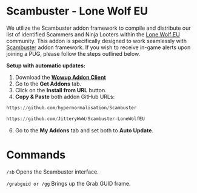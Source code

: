 
# Scambuster - Lone Wolf EU

We utilize the Scambuster addon framework to compile and distribute our list of identified Scammers and Ninja Looters within the [Lone Wolf EU](https://discord.gg/BhcDCGeDSD) community. This addon is specifically designed to work seamlessly with [Scambuster](https://github.com/hypernormalisation/Scambuster) addon framework. If you wish to receive in-game alerts upon joining a PUG, please follow the steps outlined below.

**Setup with automatic updates:**
1. Download the **[Wowup Addon Client](https://wowup.io/)** 
2. Go to the **Get Addons** tab.
3. Click on the **Install from URL** button.
4. **Copy & Paste** both addon GitHub URLs:
```python
https://github.com/hypernormalisation/Scambuster
```
```python
https://github.com/JitteryWoW/Scambuster-LoneWolfEU
```
6. Go to the **My Addons** tab and set both to **Auto Update**.

# Commands
```/sb```  Opens the Scambuster interface.

```/grabguid or /gg```  Brings up the Grab GUID frame.
